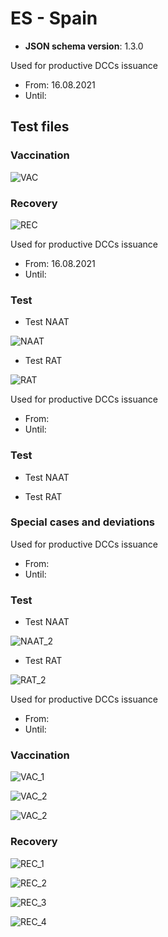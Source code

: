 # ES - Spain

* **JSON schema version**: 1.3.0

Used for productive DCCs issuance
* From: 16.08.2021
* Until:

## Test files

### Vaccination

![VAC](VAC.png)

### Recovery

![REC](REC.png)

Used for productive DCCs issuance
* From:  16.08.2021
* Until: 

### Test

* Test NAAT

![NAAT](NAAT.png)

* Test RAT

![RAT](RAT.png)

Used for productive DCCs issuance
* From: 
* Until: 

### Test

* Test NAAT

* Test RAT

### Special cases and deviations

Used for productive DCCs issuance
* From: 
* Until:

### Test

* Test NAAT

![NAAT_2](specialcases/NAAT_2.png)

* Test RAT

![RAT_2](specialcases/RAT_2.png)

Used for productive DCCs issuance
* From: 
* Until: 

### Vaccination

![VAC_1](specialcases/VAC_1.png)

![VAC_2](specialcases/VAC_2.png)

![VAC_2](specialcases/VAC_2.png)

### Recovery

![REC_1](specialcases/REC_1.png)

![REC_2](specialcases/REC_2.png)

![REC_3](specialcases/REC_3.png)

![REC_4](specialcases/REC_4.png)
